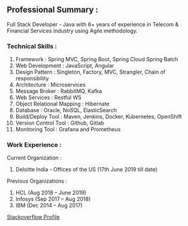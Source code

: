 ## Professional Summary :

Full Stack Developer - Java with 6+ years of experience in Telecom & Financial Services industry using Agile methodology.

### Technical Skills :

1. Framework : Spring MVC, Spring Boot, Spring Cloud Spring Batch
2. Web Development : JavaScript, Angular
3. Design Pattern : Singleton, Factory, MVC, Strangler, Chain of responsibility
4. Architecture : Microservices
5. Message Broker : RabbitMQ, Kafka
6. Web Services : Restful WS
7. Object Relational Mapping : Hibernate
8. Database : Oracle, NoSQL, ElasticSearch 
9. Build/Deploy Tool : Maven, Jenkins, Docker, Kubernetes, OpenShift  
11. Version Control Tool : Github, Gitlab
12. Monitoring Tool : Grafana and Prometheus

### Work Experience :

Current Organization : 

1. Deloitte India - Offices of the US (17th June 2019 till date) 

Previous Organizations :

1. HCL (Aug 2018 – June 2019)
2. Infosys (Sep 2017 – Aug 2018)
3. IBM (Dec 2014 – Aug 2017)

[Stackoverflow Profile](https://stackoverflow.com/users/4539838/amit-kumar)
